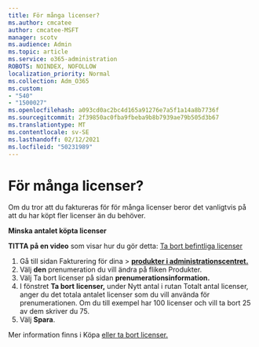 ```yaml
---
title: För många licenser?
ms.author: cmcatee
author: cmcatee-MSFT
manager: scotv
ms.audience: Admin
ms.topic: article
ms.service: o365-administration
ROBOTS: NOINDEX, NOFOLLOW
localization_priority: Normal
ms.collection: Adm_O365
ms.custom:
- "540"
- "1500027"
ms.openlocfilehash: a093cd0ac2bc4d165a91276e7a5f1a14a8b7736f
ms.sourcegitcommit: 2f39850ac0fba9fbeba9b8b7939ae79b505d3b67
ms.translationtype: MT
ms.contentlocale: sv-SE
ms.lasthandoff: 02/12/2021
ms.locfileid: "50231989"
---
```

# <a name="too-many-licenses"></a>För många licenser?

Om du tror att du faktureras för för många licenser beror det vanligtvis på att du har köpt fler licenser än du behöver.
  
**Minska antalet köpta licenser**

**TITTA på en video** som visar hur du gör detta: [Ta bort befintliga licenser](https://go.microsoft.com/fwlink/p/?linkid=2154938)
  
1. Gå till sidan Fakturering  för dina \> **[produkter i administrationscentret.](https://go.microsoft.com/fwlink/p/?linkid=842054)**
2. Välj **den** prenumeration du vill ändra på fliken Produkter.
3. Välj Ta bort licenser på sidan **prenumerationsinformation.**
4. I fönstret **Ta bort** **licenser,**  under Nytt antal i rutan Totalt antal licenser, anger du det totala antalet licenser som du vill använda för prenumerationen. Om du till exempel har 100 licenser och vill ta bort 25 av dem skriver du 75.
5. Välj **Spara**.

Mer information finns i Köpa [eller ta bort licenser.](https://docs.microsoft.com/microsoft-365/commerce/licenses/buy-licenses)